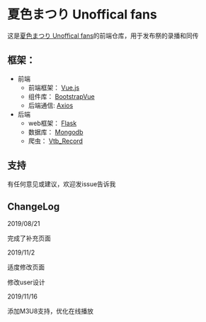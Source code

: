 # 夏色まつり Unoffical fans

这是[夏色まつり Unoffical fans](https://matsuri.design/)的前端仓库，用于发布祭的录播和同传

## 框架：
- 前端
    -   前端框架： [Vue.js](https://vuejs.org/)
    -   组件库： [BootstrapVue](https://bootstrap-vue.js.org/)
    -   后端通信: [Axios](https://github.com/axios/axios)
- 后端
    -  web框架： [Flask](https://github.com/pallets/flask)
    -  数据库： [Mongodb](https://github.com/mongodb/mongo)
    -  爬虫： [Vtb_Record](https://github.com/fzxiao233/Vtb_Record)

## 支持
 
有任何意见或建议，欢迎发issue告诉我

## ChangeLog

2019/08/21

完成了补充页面

2019/11/2

适度修改页面

修改user设计

2019/11/16

添加M3U8支持，优化在线播放
